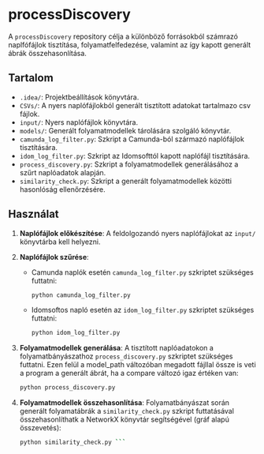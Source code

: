 # processDiscovery

A `processDiscovery` repository célja a különböző forrásokból számrazó naplfófájlok tisztítása, folyamatfelfedezése, valamint az így kapott generált ábrák összehasonlítása.

## Tartalom

- `.idea/`: Projektbeállítások könyvtára.
- `CSVs/`: A nyers naplófájlokból generált tisztított adatokat tartalmazo csv fájlok.
- `input/`: Nyers naplófájlok könyvtára.
- `models/`: Generált folyamatmodellek tárolására szolgáló könyvtár.
- `camunda_log_filter.py`: Szkript a Camunda-ból származó naplófájlok tisztítására.
- `idom_log_filter.py`: Szkript az Idomsofttól kapott naplófájl tisztítására.
- `process_discovery.py`: Szkript a folyamatmodellek generálásához a szűrt naplóadatok alapján.
- `similarity_check.py`: Szkript a generált folyamatmodellek közötti hasonlóság ellenőrzésére.

## Használat

1. **Naplófájlok előkészítése**: A feldolgozandó nyers naplófájlokat az `input/` könyvtárba kell helyezni.

2. **Naplófájlok szűrése**:
   - Camunda naplók esetén `camunda_log_filter.py` szkriptet szükséges futtatni:
     ```bash
     python camunda_log_filter.py
     ```
   - Idomsoftos napló esetén az `idom_log_filter.py` szkriptet szükséges futtatni:
     ```bash
     python idom_log_filter.py
     ```

3. **Folyamatmodellek generálása**: A tisztított naplóadatokon a folyamatbányászathoz  `process_discovery.py` szkriptet szükséges futtatni. Ezen felül a model_path változóban megadott fájllal össze is veti a program a generált ábrát, ha a compare változó igaz értéken van:
   ```bash
   python process_discovery.py

3. **Folyamatmodellek összehasonlítása**: Folyamatbányászat során generált folyamatábrák a `similarity_check.py` szkript futtatásával összehasonlíthatk a NetworkX könyvtár segítségével (gráf alapú összevetés):
   ```bash
   python similarity_check.py ```


